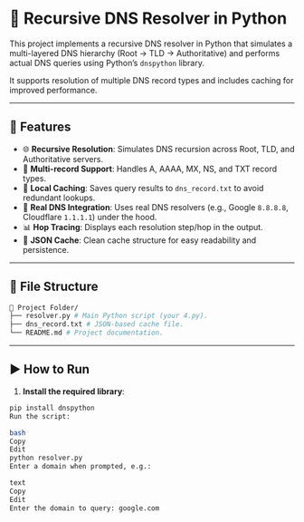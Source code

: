 # 🧠 Recursive DNS Resolver in Python

This project implements a recursive DNS resolver in Python that simulates a multi-layered DNS hierarchy (Root → TLD → Authoritative) and performs actual DNS queries using Python’s `dnspython` library.

It supports resolution of multiple DNS record types and includes caching for improved performance.

---

## 🔧 Features

- 🌐 **Recursive Resolution**: Simulates DNS recursion across Root, TLD, and Authoritative servers.
- 📌 **Multi-record Support**: Handles A, AAAA, MX, NS, and TXT record types.
- 🧠 **Local Caching**: Saves query results to `dns_record.txt` to avoid redundant lookups.
- 🔄 **Real DNS Integration**: Uses real DNS resolvers (e.g., Google `8.8.8.8`, Cloudflare `1.1.1.1`) under the hood.
- 📊 **Hop Tracing**: Displays each resolution step/hop in the output.
- 💾 **JSON Cache**: Clean cache structure for easy readability and persistence.

---

## 📂 File Structure
```bash
📂 Project Folder/
├── resolver.py # Main Python script (your 4.py).
├── dns_record.txt # JSON-based cache file.
└── README.md # Project documentation.

```
---
## ▶️ How to Run

1. **Install the required library**:

```bash
pip install dnspython
Run the script:

bash
Copy
Edit
python resolver.py
Enter a domain when prompted, e.g.:

text
Copy
Edit
Enter the domain to query: google.com

